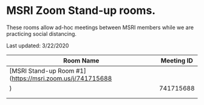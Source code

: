 # MSRI Zoom Stand-up rooms.

These rooms allow ad-hoc meetings between MSRI members while we are practicing social distancing. 

Last updated: 3/22/2020

| Room Name  | Meeting ID  |
|---|---|
| [MSRI Stand-up Room #1](https://msri.zoom.us/j/741715688
)  |  741715688 |
|   |   |
|   |   |